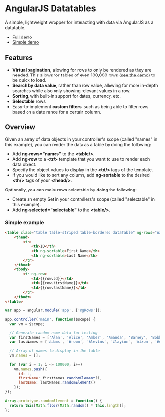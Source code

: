 # AngularJS Datatables
A simple, lightweight wrapper for interacting with data via AngularJS as a datatable.

* [Full demo](https://ephemerant.github.io/angularjs-datatables/)
* [Simple demo](https://ephemerant.github.io/angularjs-datatables/index.simple.htm)

## Features
* **Virtual pagination**, allowing for rows to only be rendered as they are needed. This allows for tables of even 100,000 rows ([see the demo](https://ephemerant.github.io/angularjs-datatables/)) to be quick to load.
* **Search by data value**, rather than row value, allowing for more in-depth searches while also only showing relevant values in a row.
* **Sorting**, with built-in support for dates, currency, etc.
* **Selectable** rows
* Easy-to-implement **custom filters**, such as being able to filter rows based on a date range for a certain column.

## Overview
Given an array of data objects in your controller's scope (called "names" in this example), you can render the data as a table by doing the following:
* Add **ng-rows="names"** to the **\<table/\>**.
* Add **ng-row** to a **\<tr/\>** template that you want to use to render each data object.
* Specify the object values to display in the **\<td/\>** tags of the template.
* If you would like to sort any column, add **ng-sortable** to the desired **\<th/\>** tags of your **\<thead/\>**.

Optionally, you can make rows selectable by doing the following:
* Create an empty Set in your controllers's scope (called "selectable" in this example).
* Add **ng-selected="selectable"** to the **\<table/\>**.

### Simple example
```html
<table class="table table-striped table-bordered dataTable" ng-rows="names">
    <thead>
        <tr>
            <th>ID</th>
            <th ng-sortable>First Name</th>
            <th ng-sortable>Last Name</th>
        </tr>
    </thead>
    <tbody>
        <tr ng-row>
            <td>{{row.id}}</td>
            <td>{{row.firstName}}</td>
            <td>{{row.lastName}}</td>
        </tr>
    </tbody>
</table>
```

```javascript
var app = angular.module('app', ['ngRows']);

app.controller('main', function($scope) {
  var vm = $scope;

  // Generate random name data for testing
  var firstNames = ['Alan', 'Alice', 'Amber', 'Amanda', 'Barney', 'Bobby', 'Bethany', 'Casey', 'Clayton', 'Cody', 'Dillon', 'Dianne', 'Edward', 'Ethan', 'Eleanor', 'Frank', 'Francene', 'Gary', 'George', 'Georgia', 'Helen', 'Harry', 'Isaac', 'Julia', 'Justin', 'Keith', 'Kathleen', 'Larry', 'Martin', 'Mary', 'Mark', 'Megan', 'Nathan', 'Oliver', 'Philip', 'Ray', 'Rebecca', 'Steve', 'Sara', 'Tina', 'Terry', 'Vince', 'Walter', 'Zeke'];
  var lastNames = ['Adams', 'Brown', 'Blevins', 'Clayton', 'Dixon', 'Edwards', 'Fitzgerald', 'Gray', 'Greene', 'Harris', 'Ibanez', 'Jensen', 'Jefferson', 'Johnson', 'Kennedy', 'Lewis', 'Lincoln', 'Martin', 'McGuire', 'Motz', 'Meyer', 'Newton', 'Penn', 'Richards', 'Russell', 'Smith', 'Stevens', 'Sweet', 'Turner', 'Thompson', 'Vick', 'Waters', 'White', 'Woods'];

  // Array of names to display in the table
  vm.names = [];

  for (var i = 1; i <= 100000; i++)
    vm.names.push({
      id: i,
      firstName: firstNames.randomElement(),
      lastName: lastNames.randomElement()
    });
});

Array.prototype.randomElement = function() {
  return this[Math.floor(Math.random() * this.length)];
};
```
